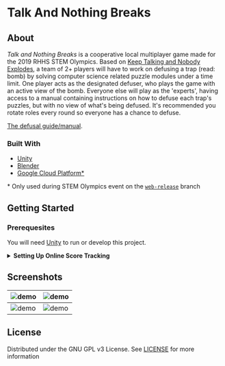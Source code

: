 # Talk And Nothing Breaks

## About

*Talk and Nothing Breaks* is a cooperative local multiplayer game made for the 2019 RHHS STEM Olympics. Based on [Keep Talking and Nobody Explodes](https://keeptalkinggame.com/),  a team of 2+ players will have to work on defusing a trap (read: bomb) by solving computer science related puzzle modules under a time limit. One player acts as the designated defuser, who plays the game with an active view of the bomb. Everyone else will play as the 'experts', having access to a manual containing instructions on how to defuse each trap's puzzles, but with no view of what's being defused. It's recommended you rotate roles every round so everyone has a chance to defuse.

[The defusal guide/manual](https://docs.google.com/document/d/1ssvFGQXDt-ZnFYFQZLIspj4W4x9cmzu7QvO-w2huVyI/edit).

### Built With
- [Unity](https://unity.com)
- [Blender](https://www.blender.org/)
- [Google Cloud Platform*](https://cloud.google.com/)

\* Only used during STEM Olympics event on the [`web-release`](../../tree/web-releases) branch

## Getting Started
### Prerequesites

You will need [Unity](https://store.unity.com/download-nuo) to run or develop this project.

<details>
  <summary><strong>Setting Up Online Score Tracking</strong></summary>
  <p>
    The <a href='../../tree/web-releases'><code>web-release</code></a> branch contains a login prompt on game start, and code to automatically send win/loss information through POST requests. If you want to use this code, you will need to modify the url endpoints within the code, and supply your own server to respond to the requests.
  </p>
  <p>
    You may also want to remove or modify the login screen.
  </p>
</details>

## Screenshots

|![demo](https://user-images.githubusercontent.com/30613228/131028001-a564127a-2ba5-401c-a4d8-7f990dfb500b.png)|![demo](https://user-images.githubusercontent.com/30613228/131028596-88f89dca-5988-4755-9ecb-28616aca5c2a.png)|
|---|---|
|![demo](https://user-images.githubusercontent.com/30613228/131029395-76794b8f-1a96-4ff3-b0be-0a8364e39269.png)|![demo](https://user-images.githubusercontent.com/30613228/131030796-3e8aabac-ec79-4c2c-9b9a-79da935fb5d1.png)| 


## License
Distributed under the GNU GPL v3 License. See [LICENSE](/LICENSE) for more information

